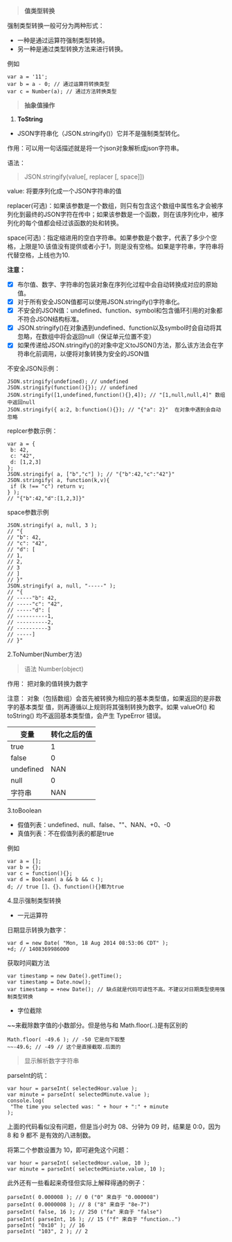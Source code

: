 > **值类型转换**

强制类型转换一般可分为两种形式：
- 一种是通过运算符强制类型转换。
- 另一种是通过类型转换方法来进行转换。

例如

```
var a = '11';
var b = a - 0; // 通过运算符转换类型
var c = Number(a); // 通过方法转换类型
```
> **抽象值操作**

1. **ToString**
-   JSON字符串化（JSON.stringify()）它并不是强制类型转化。

作用：可以用一句话描述就是将一个json对象解析成json字符串。

语法：
> JSON.stringify(value[, replacer [, space]])

value: 将要序列化成一个JSON字符串的值

replacer(可选)：如果该参数是一个数组，则只有包含这个数组中属性名才会被序列化到最终的JSON字符在传中；如果该参数是一个函数，则在该序列化中，被序列化的每个值都会经过该函数的处和转换。

space(可选)：指定缩进用的空白字符串。如果参数是个数字，代表了多少个空格，上限是10.该值没有提供或者小于1，则是没有空格。如果是字符串，字符串将代替空格，上线也为10.

**注意：** 
- [x] 布尔值、数字、字符串的包装对象在序列化过程中会自动转换成对应的原始值。
- [x] 对于所有安全JSON值都可以使用JSON.stringify()字符串化。
- [x] 不安全的JSON值：undefined、function、symbol和包含循环引用的对象都不符合JSON结构标准。
- [x] JSON.stringify()在对象遇到undefined、function以及symbol时会自动将其忽略，在数组中将会返回null（保证单元位置不变）
- [x] 如果传递给JSON.stringify()的对象中定义toJSON()方法，那么该方法会在字符串化前调用，以便将对象转换为安全的JSON值

不安全JSON示例：
```
JSON.stringify(undefined); // undefined
JSON.stringify(function(){}); // undefined
JSON.stringify([1,undefined,function(){},4]); // "[1,null,null,4]" 数组中返回null
JSON.stringify({ a:2, b:function(){}); // "{"a": 2}"  在对象中遇到会自动忽略
```
replcer参数示例：
```
var a = {
 b: 42,
 c: "42",
 d: [1,2,3]
};
JSON.stringify( a, ["b","c"] ); // "{"b":42,"c":"42"}"
JSON.stringify( a, function(k,v){
 if (k !== "c") return v;
} );
// "{"b":42,"d":[1,2,3]}"
```
space参数示例

```
JSON.stringify( a, null, 3 );
// "{
// "b": 42,
// "c": "42",
// "d": [
// 1,
// 2,
// 3
// ]
// }"
JSON.stringify( a, null, "-----" );
// "{
// -----"b": 42,
// -----"c": "42",
// -----"d": [
// ----------1,
// ----------2,
// ----------3
// -----]
// }"
```
2.ToNumber(Number方法)
> 语法  Number(object)

作用： 把对象的值转换为数字

注意： 对象（包括数组）会首先被转换为相应的基本类型值，如果返回的是非数字的基本类型
值，则再遵循以上规则将其强制转换为数字。如果 valueOf() 和 toString() 均不返回基本类型值，会产生 TypeError 错误。

变量| 转化之后的值
---|---
true | 1
false | 0
undefined | NAN
null | 0
字符串 | NAN

3.toBoolean
- 假值列表：undefined、null、false、""、NAN、+0、-0
- 真值列表：不在假值列表的都是true

例如

```
var a = [];
var b = {}; 
var c = function(){}; 
var d = Boolean( a && b && c );
d; // true []、{}、function(){}都为true
```
4.显示强制类型转换
- 一元运算符

日期显示转换为数字：

```
var d = new Date( "Mon, 18 Aug 2014 08:53:06 CDT" );
+d; // 1408369986000
```
获取时间戳方法

```
var timestamp = new Date().getTime();
var timestamp = Date.now();
var timestamp = +new Date(); // 缺点就是代码可读性不高。不建议对日期类型使用强制类型转换

```
- 字位截除

~~来截除数字值的小数部分。但是他与和 Math.floor(..)是有区别的

```
Math.floor( -49.6 ); // -50 它是向下取整
~~-49.6; // -49 // 这个是直接截取.后面的
```
> 显示解析数字字符串

parseInt的坑：

```
var hour = parseInt( selectedHour.value );
var minute = parseInt( selectedMinute.value );
console.log(
 "The time you selected was: " + hour + ":" + minute
);
```
上面的代码看似没有问题，但是当小时为 08、分钟为 09 时，结果是 0:0，因为 8 和 9 都不
是有效的八进制数。

将第二个参数设置为 10，即可避免这个问题：

```
var hour = parseInt( selectedHour.value, 10 );
var minute = parseInt( selectedMiniute.value, 10 );

```

此外还有一些看起来奇怪但实际上解释得通的例子：

```
parseInt( 0.000008 ); // 0 ("0" 来自于 "0.000008")
parseInt( 0.0000008 ); // 8 ("8" 来自于 "8e-7")
parseInt( false, 16 ); // 250 ("fa" 来自于 "false")
parseInt( parseInt, 16 ); // 15 ("f" 来自于 "function..")
parseInt( "0x10" ); // 16
parseInt( "103", 2 ); // 2
```
















